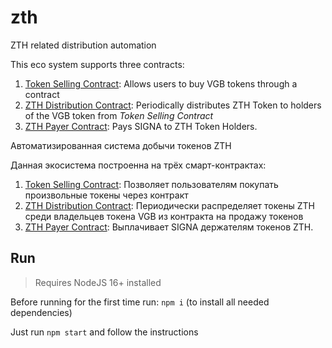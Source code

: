 # zth
ZTH related distribution automation

This eco system supports three contracts:

1. [Token Selling Contract](./commands/tokenseller/README.md): Allows users to buy VGB tokens through a contract
2. [ZTH Distribution Contract](./commands/zthdistributor/README.md): Periodically distributes ZTH Token to holders of the VGB token from _Token Selling Contract_
3. [ZTH Payer Contract](./commands/zthpayer/README.md): Pays SIGNA to ZTH Token Holders.

Автоматизированная система добычи токенов ZTH

Данная экосистема построенна на трёх смарт-контрактах:

1. [Token Selling Contract](./commands/tokenseller/README.md): Позволяет пользователям покупать произвольные токены через контракт
2. [ZTH Distribution Contract](./commands/zthdistributor/README.md): Периодически распределяет токены ZTH среди владельцев токена VGB из контракта на продажу токенов
3. [ZTH Payer Contract](./commands/zthpayer/README.md): Выплачивает SIGNA держателям токенов ZTH.

## Run

> Requires NodeJS 16+ installed

Before running for the first time run: `npm i` (to install all needed dependencies)

Just run `npm start` and follow the instructions
